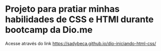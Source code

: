 # Projeto para pratiar minhas habilidades de CSS e HTMl durante bootcamp da Dio.me

Acesse através do link https://sadybeca.github.io/dio-iniciando-html-css/
